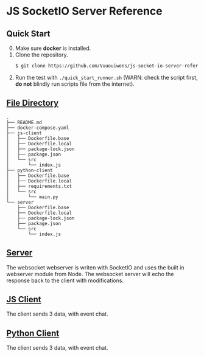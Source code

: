 # JS SocketIO Server Reference

## Quick Start
0. Make sure **docker** is installed.
1. Clone the repository.
   ```bash
   $ git clone https://github.com/Vuuouiwons/js-socket-io-server-reference.git
   ```
2. Run the test with `./quick_start_runner.sh` (WARN: check the script first, **do not** blindly run scripts file from the internet).

## [File Directory](.)
```
.
├── README.md
├── docker-compose.yaml
├── js-client
│   ├── Dockerfile.base
│   ├── Dockerfile.local
│   ├── package-lock.json
│   ├── package.json
│   └── src
│       └── index.js
├── python-client
│   ├── Dockerfile.base
│   ├── Dockerfile.local
│   ├── requirements.txt
│   └── src
│       └── main.py
└── server
    ├── Dockerfile.base
    ├── Dockerfile.local
    ├── package-lock.json
    ├── package.json
    └── src
        └── index.js
```

## [Server](/server)
The websocket webserver is writen with SocketIO and uses the built in webserver module from Node. The websocket server will echo the response back to the client with modifications.

## [JS Client](/js-client/)
The client sends 3 data, with event chat.

## [Python Client](/python-client/)
The client sends 3 data, with event chat.
